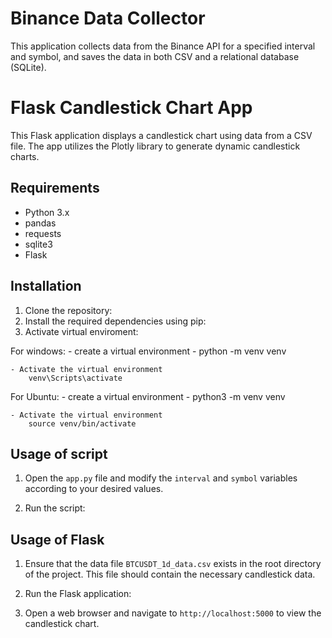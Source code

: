 # Binance Data Collector

This application collects data from the Binance API for a specified interval and symbol, and saves the data in both CSV and a relational database (SQLite).

# Flask Candlestick Chart App

This Flask application displays a candlestick chart using data from a CSV file. The app utilizes the Plotly library to generate dynamic candlestick charts.

## Requirements

- Python 3.x
- pandas
- requests
- sqlite3
- Flask

## Installation

1. Clone the repository:
2. Install the required dependencies using pip:
3. Activate virtual enviroment:

For windows:
    - create a virtual environment
    - python -m venv venv

    - Activate the virtual environment
        venv\Scripts\activate

For Ubuntu:
    - create a virtual environment
    - python3 -m venv venv

    - Activate the virtual environment
        source venv/bin/activate

## Usage of script

1. Open the `app.py` file and modify the `interval` and `symbol` variables according to your desired values.

2. Run the script:


## Usage of Flask

1. Ensure that the data file `BTCUSDT_1d_data.csv` exists in the root directory of the project. This file should contain the necessary candlestick data.

2. Run the Flask application:

3. Open a web browser and navigate to `http://localhost:5000` to view the candlestick chart.